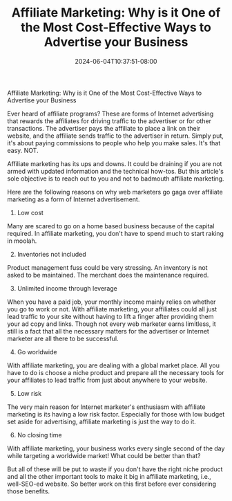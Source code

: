 ﻿---
title: "Affiliate Marketing: Why is it One of the Most Cost-Effective Ways to Advertise your Business"
date: 2024-06-04T10:37:51-08:00
description: "25 articles marketing Tips for Web Success"
featured_image: "/images/25 articles marketing.jpg"
tags: ["25 articles marketing"]
---

Affiliate Marketing: Why is it One of the Most Cost-Effective Ways to Advertise your Business

Ever heard of affiliate programs? These are forms of Internet advertising that rewards the affiliates for driving traffic to the advertiser or for other transactions. The advertiser pays the affiliate to place a link on their website, and the affiliate sends traffic to the advertiser in return. Simply put, it's about paying commissions to people who help you make sales. It's that easy. NOT. 

Affiliate marketing has its ups and downs. It could be draining if you are not armed with updated information and the technical how-tos. But this article's sole objective is to reach out to you and not to badmouth affiliate marketing.

Here are the following reasons on why web marketers go gaga over affiliate marketing as a form of Internet advertisement.

1. Low cost

Many are scared to go on a home based business because of the capital required. In affiliate marketing, you don't have to spend much to start raking in moolah.

2. Inventories not included

Product management fuss could be very stressing. An inventory is not asked to be maintained. The merchant does the maintenance required.

3. Unlimited income through leverage

When you have a paid job, your monthly income mainly relies on whether you go to work or not. With affiliate marketing, your affiliates could all just lead traffic to your site without having to lift a finger after providing them your ad copy and links. Though not every web marketer earns limitless, it still is a fact that all the necessary matters for the advertiser or Internet marketer are all there to be successful. 

4. Go worldwide

With affiliate marketing, you are dealing with a global market place. All you have to do is choose a niche product and prepare all the necessary tools for your affiliates to lead traffic from just about anywhere to your website.

5. Low risk
 
The very main reason for Internet marketer's enthusiasm with affiliate marketing is its having a low risk factor. Especially for those with low budget set aside for advertising, affiliate marketing is just the way to do it.

6. No closing time

With affiliate marketing, your business works every single second of the day while targeting a worldwide market! What could be better than that?

But all of these will be put to waste if you don't have the right niche product and all the other important tools to make it big in affiliate marketing, i.e., well-SEO-ed website. So better work on this first before ever considering those benefits.




